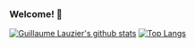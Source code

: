 ### Welcome! 👋

[![Guillaume Lauzier's github stats](https://github-readme-stats.vercel.app/api?username=guillaumelauzier&show_icons=true)](https://github.com/guillaumelauzier) 
[![Top Langs](https://github-readme-stats.vercel.app/api/top-langs/?username=guillaumelauzier&langs_count=8)](https://github.com/anuraghazra/github-readme-stats)
